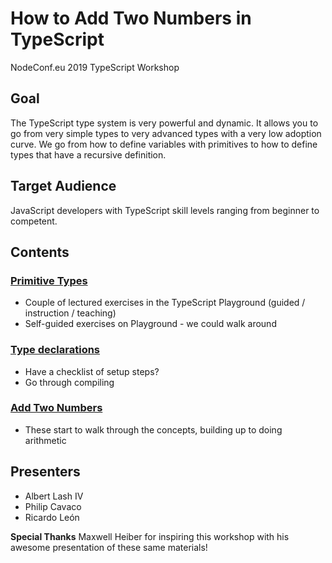 # How to Add Two Numbers in TypeScript
NodeConf.eu 2019 TypeScript Workshop



## Goal
The TypeScript type system is very powerful and dynamic.  It allows you to go from very simple types to very advanced types with a very low adoption curve.  We go from how to define variables with primitives to how to define types that have a recursive definition.

## Target Audience

JavaScript developers with TypeScript skill levels ranging from beginner to competent.


## Contents

### [Primitive Types](section-1-declarations)
* Couple of lectured exercises in the TypeScript Playground (guided / instruction / teaching)
* Self-guided exercises on Playground - we could walk around

### [Type declarations](section-2-declarations)
* Have a checklist of setup steps?
* Go through compiling

### [Add Two Numbers](section-3-adding-two-numbers)
* These start to walk through the concepts, building up to doing arithmetic

## Presenters
* Albert Lash IV
* Philip Cavaco
* Ricardo Le&oacute;n

__Special Thanks__
Maxwell Heiber for inspiring this workshop with his awesome presentation of these same materials!
